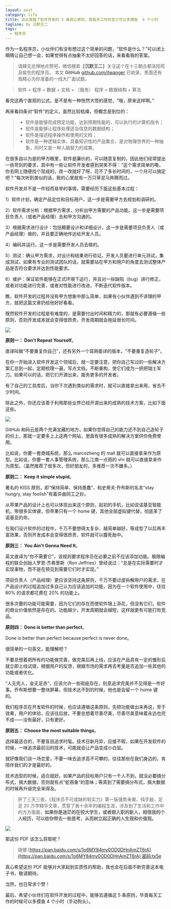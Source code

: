 ```yaml
---
layout: post
category: life
title: 自从掌握了软件开发的 5 条核心原则，我每天工作时至少可以多摸鱼  4 个小时
tagline: by 沉默王二
tags: 
  - 程序员
---
```


作为一名程序员，小伙伴们有没有想过这个简单的问题，“软件是什么？”可以闭上眼睛让自己想一会，如果觉得有点抽象不太好回答的话，来看看我的答案。


<!--more-->


>请肆无忌惮地点赞吧，微信搜索【**沉默王二**】关注这个在十三朝古都洛阳苟且偷生的程序员。
>本文 **GitHub** [github.com/itwanger](https://github.com/itwanger/itwanger.github.io) 已收录，里面还有我精心为你准备的一线大厂面试题。





>软件 = 程序 + 数据 + 文档 + （服务）
程序 = 数据结构 + 算法

看完这两个直观的公式，是不是有一种恍然大悟的感觉，“哦，原来这样啊。”

再来看四条对“软件”的定义，虽然比较枯燥，但概念是到位的：

>- 软件是能够完成预定功能，达到预期性能的，可以执行的计算机指令；
>- 软件是能够让程序处理适当信息的数据结构；
>- 软件是描述程序操作和使用的文档；
>- 软件是一种逻辑实体，具备知识性的产品集合，是对物理世界的一种抽象，同时又是一种人脑智力的成果。

在很多自以为是的甲方眼里，软件是廉价的，可以随意复制的，因此他们经常提出一些苛刻的要求，其中有一些让软件开发者感到哭笑不得：“这个需求简单的嘞，你去网上随便找个现成的，改一改就好了呀，花不了多长时间的，一个月可以搞定吧？”每次听到类似的话，我的心里就有一万只草泥马奔腾而过。

软件开发并不是一件轻而易举的事情，需要经历下面这些基本过程：

1）软件计划，确定产品定位和目标用户。这一步是需要甲方去规划和调研的。

2）软件需求分析：根据甲方需求，分析出甲方需要的产品功能。这一步是需要项目负责人（或者产品经理）去和甲方沟通的。

3）根据需求进行设计：包括概要设计和详细设计。这一步是需要项目负责人（或产品经理）做的，并且要正确地传达给开发人员。

4）编码并运行。这一步是需要开发人员去做的。

5）测试：确认甲方需求，对设计和结果进行验证。开发人员要进行单元测试，集成测试，如果有专业的测试团队的话，就需要站在甲方和用户的角度去测试整体产品是否符合要求并达到性能要求。

6）维护：保证软件能够在正式环境下运行，并且对一些缺陷（bug）进行修正，或者对功能进行完善，或者对性能进行改进，不断迭代软件版本。

瞧，软件开发的过程并没有甲方想象中那么简单，如果有小伙伴遇到不讲理的甲方，就把这篇文章扔给他好好看看。

既然软件开发的过程是有难度的，是需要付出时间和精力的，那就有必要遵循一些原则，否则开发成本就会变得很昂贵，开发周期就会拖延很长时间。

![](http://www.itwanger.com/assets/images/2020/09/ruanjian-kaifa-01.png)

**原则一： Don't Repeat Yourself**。

直译叫做“不要重复你自己”，还有另外一个耳熟能详的版本，“不要重复造轮子”。

在你一开始进入软件开发这个领域后，就一定要注意，把你自己写过的一些解决方案汇总到一起，定期梳理一遍，写点文档，不断重构，使它们成为一把把瑞士军刀。如果可以的话，把它们开源出来，服务更多的开发者。

有了自己的工具库后，当你下次遇到类似的需求时，就可以直接拿出来用，省去不少时间。

除此之外，你还应该善于利用那些业界已经开源出来的成熟的技术方案，比如下面这些。

![](http://www.itwanger.com/assets/images/2020/09/ruanjian-kaifa-02.png)

GitHub 和码云是两个充满宝藏的地方，如果你觉得自己的能力还不到自己造轮子的份上，那就一定要多上上这两个网站，里面有很多成熟的解决方案供你免费使用。

比如说，你要一套商城系统，那么 marcozheng 的 mall 就可以直接拿来作为原型。比如说，你要一套人事管理系统，那么江南一点雨的 vhr 就可以直接拿来作为原型。（虽然推荐了很多次，但好朋友的，多推荐一次不嫌多。）

**原则二： Keep it simple stupid**。

著名的 KISS 原则，即“保持简单、保持愚蠢”，和史蒂夫·乔布斯的名言“stay hungry, stay foolish”有着异曲同工之妙。

从苹果产品的设计上也可以体现出来这个原则，起初的手机，比如说诺基亚智能机，带很多实体键，但苹果只有一个 home 键，其他全部虚拟键代替，彻底革了诺基亚的命。

在我们设计软件的过程中，千万不要想得太复杂，越简单越好，等成型了以后再丰富效果，否则开发成本会变得很昂贵，软件就可以腹死胎中。

**原则三： You Ain't Gonna Need It**。

英文直译为“你不需要它”，该规则要求程序员在必要之前不应该添加功能。极限编程的联合创始人罗恩·杰弗里斯（Ron Jeffries）曾经说过：“总是在实际需要时才实现事物，而不是在预见到需要它们时才实现。”

项目负责人（产品经理）更应该坚持这条原则，千万不要过度拆解用户的需求，在产品设计的过程追加过多自己认为应该追加的功能，因为在一个软件使用中，往往 80% 的请求都花费在 20% 的功能上。

很多次要的功能可能需要，因为它们的存在而使软件锦上添花，但没有它们，软件的商业价值依然是存在的。功能越少，开发周期就会越短，这样就更有可能打败竞品。



**原则四： Done is better than perfect**。

Done is better than perfect because perfect is never done。

很简单的一句英文，能理解吧？

不要总想着把所有的功能做完善，做完美后再上线，应该在产品具有一定的雏形后就立即上线试错，根据用户的反馈，根据市场的需求再去考量是否追加一些其他的功能或者优化。

“人无完人，金无足赤”，应该允许一些瑕疵存在，刻意追求完美并不见得是一件好事。乔布斯想要一整块屏幕，但技术达不到的时候，他也是会留一个 home 键的。

我们程序员在开发软件的时候，也应该遵循这条原则，先把功能做出来再说，至于效果，用户的体验，应该往后放，不要总想着尽善尽美，尽善尽美意味着永远也完不成——没有最好，只有更好。

**原则五： Choose the most suitable things**。

选择最适合的，不要盲目追求时髦。技术日新月异，应接不暇，如果在开发软件的时候，一味追求最前沿的技术，可能就会让产品变成小白鼠。

就好像我们谈一场恋爱，不要一味去追求高不可攀的，往往那些在我们身边的，肯陪伴我们的才是最好的。

技术选型的时候，适合就好。如果产品的目标用户只有一千人不到，就没必要搞分布式，搞大数据，否则就有点“蛇吞象”的意味；等真到了需要搞分布式，搞大数据的时候再升级完全来得及。


>肝了三天三夜，《程序员不可或缺的软实力》第一版强势来袭，纯手敲，足足 20 万字精华文章，贯穿了我十余年的编程生涯，涉及到了生活和工作中的方方面面，**如果你是迷茫的在校大学生，或者刚入职的新人，相信我的个人经历，可以给你带去一些思考，从而树立起正确的人生观和价值观。**

![](http://www.itwanger.com/assets/images/programmer-01.png)

那这份 PDF 该怎么获取呢？

> 链接:[https://pan.baidu.com/s/1o6MY84my0OD0DHnAmZT6rA](https://pan.baidu.com/s/1o6MY84my0OD0DHnAmZT6rA) 密码:tx5e

真心希望这份 PDF 能够对大家起到实质性的帮助，我也会在后面不断完善这本电子书，敬请期待。

当然，也日常求个赞！

最后，希望小伙伴们在软件开发的过程中，能够去遵循这 5 条原则，毕竟每天工作的时候可以多摸鱼 4 个小时（手动狗头）。
